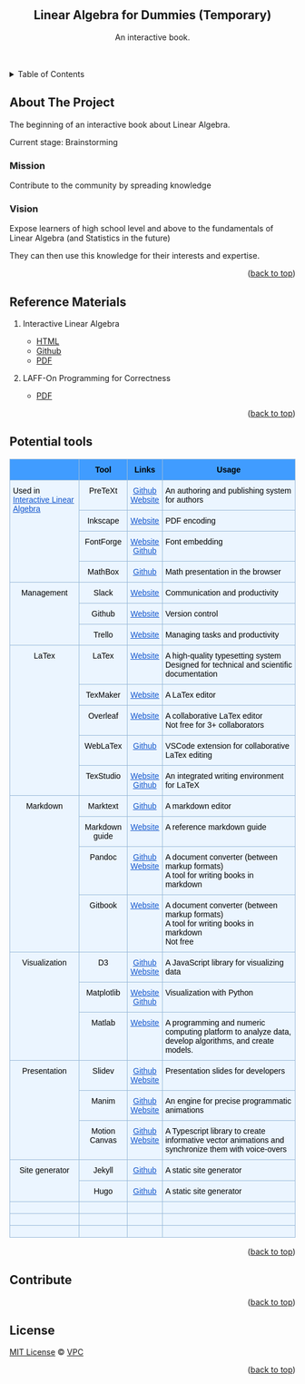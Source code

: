<!-- Improved compatibility of back to top link: See: https://github.com/othneildrew/Best-README-Template/pull/73 -->
<a name="readme-top"></a>
<!--
*** Thanks for checking out the Best-README-Template. If you have a suggestion
*** that would make this better, please fork the repo and create a pull request
*** or simply open an issue with the tag "enhancement".
*** Don't forget to give the project a star!
*** Thanks again! Now go create something AMAZING! :D
-->



<!-- PROJECT SHIELDS -->
<!--
*** I'm using markdown "reference style" links for readability.
*** Reference links are enclosed in brackets [ ] instead of parentheses ( ).
*** See the bottom of this document for the declaration of the reference variables
*** for contributors-url, forks-url, etc. This is an optional, concise syntax you may use.
*** https://www.markdownguide.org/basic-syntax/#reference-style-links
-->



<!-- PROJECT LOGO -->
<br />
<div align="center">
<!--
  <a href="https://github.com/VinhPhmCng/gdscript-sections">
	<img src="https://raw.githubusercontent.com/VinhPhmCng/gdscript-sections/master/addons/gdscript_sections/logo.png" alt="Logo">
  </a>
-->

<h2 align="center">Linear Algebra for Dummies (Temporary)</h3>

  <p align="center">
	An interactive book.
	<br />
	<br />
	<br />
</p>
</div>



<!-- TABLE OF CONTENTS -->
<details>
  <summary>Table of Contents</summary>
  <ol>
	<li><a href="#about-the-project">About The Project</a></li>
	<li><a href="#reference-materials">Reference Materials</a></li>
	<li><a href="#potential-tools">Potential tools</a></li>
	<li><a href="#contribute">Contribute</a></li>
	<li><a href="#license">License</a></li>
  </ol>
</details>



<!-- ABOUT THE PROJECT -->
## About The Project

The beginning of an interactive book about Linear Algebra.

Current stage: Brainstorming

### Mission

Contribute to the community by spreading knowledge

### Vision

Expose learners of high school level and above to the fundamentals of Linear Algebra (and Statistics in the future)

They can then use this knowledge for their interests and expertise.


<p align="right">(<a href="#readme-top">back to top</a>)</p>


<!-- REFERENCE MATERIALS -->
## Reference Materials

1. Interactive Linear Algebra
   - [HTML](https://textbooks.math.gatech.edu/ila/)
   - [Github](https://github.com/QBobWatson/ila)
   - [PDF](reference-materials/ila.pdf)

2. LAFF-On Programming for Correctness
   - [PDF](reference-materials/LAFF.pdf)



<p align="right">(<a href="#readme-top">back to top</a>)</p>


<!-- Potential tools -->
## Potential tools

<style type="text/css">
.tg  {border-collapse:collapse;border-color:#9ABAD9;border-spacing:0;}
.tg td{background-color:#EBF5FF;border-color:#9ABAD9;border-style:solid;border-width:1px;color:#444;
  font-family:Arial, sans-serif;font-size:14px;overflow:hidden;padding:10px 5px;word-break:normal;}
.tg th{background-color:#409cff;border-color:#9ABAD9;border-style:solid;border-width:1px;color:#fff;
  font-family:Arial, sans-serif;font-size:14px;font-weight:normal;overflow:hidden;padding:10px 5px;word-break:normal;}
.tg .tg-kry2{color:#15C;text-align:center;text-decoration:underline;vertical-align:top}
.tg .tg-baqh{text-align:center;vertical-align:top}
.tg .tg-amwm{font-weight:bold;text-align:center;vertical-align:top}
.tg .tg-0lax{text-align:left;vertical-align:top}
</style>
<table class="tg">
<thead>
  <tr>
    <th class="tg-amwm"></th>
    <th class="tg-amwm"><span style="font-weight:700;font-style:normal;text-decoration:none;color:#000;background-color:transparent">Tool</span></th>
    <th class="tg-amwm"><span style="font-weight:700;font-style:normal;text-decoration:none;color:#000;background-color:transparent">Links</span></th>
    <th class="tg-amwm"><span style="font-weight:700;font-style:normal;text-decoration:none;color:#000;background-color:transparent">Usage</span></th>
  </tr>
</thead>
<tbody>
  <tr>
    <td class="tg-0lax" rowspan="4"><span style="font-weight:400;font-style:normal;text-decoration:none;color:#000;background-color:transparent">Used in </span><a href="https://github.com/VinhPhmCng/LAFD/blob/50981d2161f4b0e14f404696a36de98ade04bb3e/Reference%20Materials/ila.pdf"><span style="font-weight:400;font-style:normal;text-decoration:underline;color:#15C;background-color:transparent">Interactive Linear Algebra</span></a></td>
    <td class="tg-baqh"><span style="font-weight:400;font-style:normal;text-decoration:none;color:#000;background-color:transparent">PreTeXt</span></td>
    <td class="tg-kry2"><a href="https://github.com/PreTeXtBook/pretext"><span style="font-weight:400;font-style:normal;text-decoration:underline;color:#15C;background-color:transparent">Github</span></a><br><a href="https://pretextbook.org/index.html"><span style="font-weight:400;font-style:normal;text-decoration:underline;color:#15C;background-color:transparent">Website</span></a></td>
    <td class="tg-0lax"><span style="font-weight:400;font-style:normal;text-decoration:none;color:#000;background-color:transparent">An authoring and publishing system for authors</span></td>
  </tr>
  <tr>
    <td class="tg-baqh"><span style="font-weight:400;font-style:normal;text-decoration:none;color:#000;background-color:transparent">Inkscape</span></td>
    <td class="tg-kry2"><a href="https://inkscape.org/"><span style="font-weight:400;font-style:normal;text-decoration:underline;color:#15C;background-color:transparent">Website</span></a></td>
    <td class="tg-0lax"><span style="font-weight:400;font-style:normal;text-decoration:none;color:#000;background-color:transparent">PDF encoding</span></td>
  </tr>
  <tr>
    <td class="tg-baqh"><span style="font-weight:400;font-style:normal;text-decoration:none;color:#000;background-color:transparent">FontForge</span></td>
    <td class="tg-kry2"><a href="https://fontforge.org/en-US/"><span style="font-weight:400;font-style:normal;text-decoration:underline;color:#15C;background-color:transparent">Website</span></a><br><a href="https://github.com/fontforge/fontforge"><span style="font-weight:400;font-style:normal;text-decoration:underline;color:#15C;background-color:transparent">Github</span></a></td>
    <td class="tg-0lax"><span style="font-weight:400;font-style:normal;text-decoration:none;color:#000;background-color:transparent">Font embedding</span></td>
  </tr>
  <tr>
    <td class="tg-baqh"><span style="font-weight:400;font-style:normal;text-decoration:none;color:#000;background-color:transparent">MathBox</span></td>
    <td class="tg-kry2"><a href="https://github.com/unconed/mathbox"><span style="font-weight:400;font-style:normal;text-decoration:underline;color:#15C;background-color:transparent">Github</span></a></td>
    <td class="tg-0lax"><span style="font-weight:400;font-style:normal;text-decoration:none;color:#000;background-color:transparent">Math presentation in the browser</span></td>
  </tr>
  <tr>
    <td class="tg-baqh" rowspan="3"><span style="font-weight:400;font-style:normal;text-decoration:none;color:#000;background-color:transparent">Management</span></td>
    <td class="tg-baqh"><span style="font-weight:400;font-style:normal;text-decoration:none;color:#000;background-color:transparent">Slack</span></td>
    <td class="tg-kry2"><a href="https://slack.com/"><span style="font-weight:400;font-style:normal;text-decoration:underline;color:#15C;background-color:transparent">Website</span></a></td>
    <td class="tg-0lax"><span style="font-weight:400;font-style:normal;text-decoration:none;color:#000;background-color:transparent">Communication and productivity</span></td>
  </tr>
  <tr>
    <td class="tg-baqh"><span style="font-weight:400;font-style:normal;text-decoration:none;color:#000;background-color:transparent">Github</span></td>
    <td class="tg-kry2"><a href="https://github.com/"><span style="font-weight:400;font-style:normal;text-decoration:underline;color:#15C;background-color:transparent">Website</span></a></td>
    <td class="tg-0lax"><span style="font-weight:400;font-style:normal;text-decoration:none;color:#000;background-color:transparent">Version control</span></td>
  </tr>
  <tr>
    <td class="tg-baqh"><span style="font-weight:400;font-style:normal;text-decoration:none;color:#000;background-color:transparent">Trello</span></td>
    <td class="tg-kry2"><a href="https://trello.com/"><span style="font-weight:400;font-style:normal;text-decoration:underline;color:#15C;background-color:transparent">Website</span></a></td>
    <td class="tg-0lax"><span style="font-weight:400;font-style:normal;text-decoration:none;color:#000;background-color:transparent">Managing tasks and productivity</span></td>
  </tr>
  <tr>
    <td class="tg-baqh" rowspan="5"><span style="font-weight:400;font-style:normal;text-decoration:none;color:#000;background-color:transparent">LaTex</span></td>
    <td class="tg-baqh"><span style="font-weight:400;font-style:normal;text-decoration:none;color:#000;background-color:transparent">LaTex</span></td>
    <td class="tg-kry2"><a href="https://www.latex-project.org/"><span style="font-weight:400;font-style:normal;text-decoration:underline;color:#15C;background-color:transparent">Website</span></a></td>
    <td class="tg-0lax"><span style="font-weight:400;font-style:normal;text-decoration:none;color:#000;background-color:transparent">A high-quality typesetting system</span><br><span style="font-weight:400;font-style:normal;text-decoration:none;color:#000;background-color:transparent">Designed for technical and scientific documentation</span></td>
  </tr>
  <tr>
    <td class="tg-baqh"><span style="font-weight:400;font-style:normal;text-decoration:none;color:#000;background-color:transparent">TexMaker</span></td>
    <td class="tg-kry2"><a href="https://www.xm1math.net/texmaker/doc.html"><span style="font-weight:400;font-style:normal;text-decoration:underline;color:#15C;background-color:transparent">Website</span></a></td>
    <td class="tg-0lax"><span style="font-weight:400;font-style:normal;text-decoration:none;color:#000;background-color:transparent">A LaTex editor</span></td>
  </tr>
  <tr>
    <td class="tg-baqh"><span style="font-weight:400;font-style:normal;text-decoration:none;color:#000;background-color:transparent">Overleaf</span></td>
    <td class="tg-kry2"><a href="https://www.overleaf.com/"><span style="font-weight:400;font-style:normal;text-decoration:underline;color:#15C;background-color:transparent">Website</span></a></td>
    <td class="tg-0lax"><span style="font-weight:400;font-style:normal;text-decoration:none;color:#000;background-color:transparent">A collaborative LaTex editor</span><br><span style="font-weight:400;font-style:normal;text-decoration:none;color:#000;background-color:transparent">Not free for 3+ collaborators</span></td>
  </tr>
  <tr>
    <td class="tg-baqh"><span style="font-weight:400;font-style:normal;text-decoration:none;color:#000;background-color:transparent">WebLaTex</span></td>
    <td class="tg-kry2"><a href="https://github.com/sanjib-sen/WebLaTex"><span style="font-weight:400;font-style:normal;text-decoration:underline;color:#15C;background-color:transparent">Github</span></a></td>
    <td class="tg-0lax"><span style="font-weight:400;font-style:normal;text-decoration:none;color:#000;background-color:transparent">VSCode extension for collaborative LaTex editing</span></td>
  </tr>
  <tr>
    <td class="tg-baqh"><span style="font-weight:400;font-style:normal;text-decoration:none;color:#000;background-color:transparent">TexStudio</span></td>
    <td class="tg-kry2"><a href="https://www.texstudio.org/"><span style="font-weight:400;font-style:normal;text-decoration:underline;color:#15C;background-color:transparent">Website</span></a><br><a href="https://github.com/texstudio-org/texstudio"><span style="font-weight:400;font-style:normal;text-decoration:underline;color:#15C;background-color:transparent">Github</span></a></td>
    <td class="tg-0lax"><span style="font-weight:400;font-style:normal;text-decoration:none;color:#000;background-color:transparent">An integrated writing environment for LaTeX</span></td>
  </tr>
  <tr>
    <td class="tg-baqh" rowspan="4"><span style="font-weight:400;font-style:normal;text-decoration:none;color:#000;background-color:transparent">Markdown</span></td>
    <td class="tg-baqh"><span style="font-weight:400;font-style:normal;text-decoration:none;color:#000;background-color:transparent">Marktext</span></td>
    <td class="tg-kry2"><a href="https://github.com/marktext/marktext"><span style="font-weight:400;font-style:normal;text-decoration:underline;color:#15C;background-color:transparent">Github</span></a></td>
    <td class="tg-0lax"><span style="font-weight:400;font-style:normal;text-decoration:none;color:#000;background-color:transparent">A markdown editor</span></td>
  </tr>
  <tr>
    <td class="tg-baqh"><span style="font-weight:400;font-style:normal;text-decoration:none;color:#000;background-color:transparent">Markdown guide</span></td>
    <td class="tg-kry2"><a href="https://www.markdownguide.org/"><span style="font-weight:400;font-style:normal;text-decoration:underline;color:#15C;background-color:transparent">Website</span></a></td>
    <td class="tg-0lax"><span style="font-weight:400;font-style:normal;text-decoration:none;color:#000;background-color:transparent">A reference markdown guide</span></td>
  </tr>
  <tr>
    <td class="tg-baqh"><span style="font-weight:400;font-style:normal;text-decoration:none;color:#000;background-color:transparent">Pandoc</span></td>
    <td class="tg-kry2"><a href="https://github.com/jgm/pandoc"><span style="font-weight:400;font-style:normal;text-decoration:underline;color:#15C;background-color:transparent">Github</span></a><br><a href="https://pandoc.org/"><span style="font-weight:400;font-style:normal;text-decoration:underline;color:#15C;background-color:transparent">Website</span></a></td>
    <td class="tg-0lax"><span style="font-weight:400;font-style:normal;text-decoration:none;color:#000;background-color:transparent">A document converter (between markup formats)</span><br><span style="font-weight:400;font-style:normal;text-decoration:none;color:#000;background-color:transparent">A tool for writing books in markdown</span></td>
  </tr>
  <tr>
    <td class="tg-baqh"><span style="font-weight:400;font-style:normal;text-decoration:none;color:#000;background-color:transparent">Gitbook</span></td>
    <td class="tg-kry2"><a href="https://www.gitbook.com/"><span style="font-weight:400;font-style:normal;text-decoration:underline;color:#15C;background-color:transparent">Website</span></a></td>
    <td class="tg-0lax"><span style="font-weight:400;font-style:normal;text-decoration:none;color:#000;background-color:transparent">A document converter (between markup formats)</span><br><span style="font-weight:400;font-style:normal;text-decoration:none;color:#000;background-color:transparent">A tool for writing books in markdown</span><br><span style="font-weight:400;font-style:normal;text-decoration:none;color:#000;background-color:transparent">Not free</span></td>
  </tr>
  <tr>
    <td class="tg-baqh" rowspan="3"><span style="font-weight:400;font-style:normal;text-decoration:none;color:#000;background-color:transparent">Visualization</span></td>
    <td class="tg-baqh"><span style="font-weight:400;font-style:normal;text-decoration:none;color:#000;background-color:transparent">D3</span></td>
    <td class="tg-kry2"><a href="https://github.com/d3/d3"><span style="font-weight:400;font-style:normal;text-decoration:underline;color:#15C;background-color:transparent">Github</span></a><br><a href="https://d3js.org/"><span style="font-weight:400;font-style:normal;text-decoration:underline;color:#15C;background-color:transparent">Website</span></a></td>
    <td class="tg-0lax"><span style="font-weight:400;font-style:normal;text-decoration:none;color:#000;background-color:transparent">A JavaScript library for visualizing data</span></td>
  </tr>
  <tr>
    <td class="tg-baqh"><span style="font-weight:400;font-style:normal;text-decoration:none;color:#000;background-color:transparent">Matplotlib</span></td>
    <td class="tg-kry2"><a href="https://matplotlib.org/"><span style="font-weight:400;font-style:normal;text-decoration:underline;color:#15C;background-color:transparent">Website</span></a><br><a href="https://github.com/matplotlib/matplotlib"><span style="font-weight:400;font-style:normal;text-decoration:underline;color:#15C;background-color:transparent">Github</span></a></td>
    <td class="tg-0lax"><span style="font-weight:400;font-style:normal;text-decoration:none;color:#000;background-color:transparent">Visualization with Python</span></td>
  </tr>
  <tr>
    <td class="tg-baqh"><span style="font-weight:400;font-style:normal;text-decoration:none;color:#000;background-color:transparent">Matlab</span></td>
    <td class="tg-kry2"><a href="https://www.mathworks.com/products/matlab.html"><span style="font-weight:400;font-style:normal;text-decoration:underline;color:#15C;background-color:transparent">Website</span></a></td>
    <td class="tg-0lax"><span style="font-weight:400;font-style:normal;text-decoration:none;color:#000;background-color:transparent">A programming and numeric computing platform to analyze data, develop algorithms, and create models.</span></td>
  </tr>
  <tr>
    <td class="tg-baqh" rowspan="3"><span style="font-weight:400;font-style:normal;text-decoration:none;color:#000;background-color:transparent">Presentation</span></td>
    <td class="tg-baqh"><span style="font-weight:400;font-style:normal;text-decoration:none;color:#000;background-color:transparent">Slidev</span></td>
    <td class="tg-kry2"><a href="https://github.com/slidevjs/slidev"><span style="font-weight:400;font-style:normal;text-decoration:underline;color:#15C;background-color:transparent">Github</span></a><br><a href="https://sli.dev/"><span style="font-weight:400;font-style:normal;text-decoration:underline;color:#15C;background-color:transparent">Website</span></a></td>
    <td class="tg-0lax"><span style="font-weight:400;font-style:normal;text-decoration:none;color:#000;background-color:transparent">Presentation slides for developers</span></td>
  </tr>
  <tr>
    <td class="tg-baqh"><span style="font-weight:400;font-style:normal;text-decoration:none;color:#000;background-color:transparent">Manim</span></td>
    <td class="tg-kry2"><a href="https://github.com/3b1b/manim"><span style="font-weight:400;font-style:normal;text-decoration:underline;color:#15C;background-color:transparent">Github</span></a><br><a href="https://docs.manim.community/en/stable/index.html"><span style="font-weight:400;font-style:normal;text-decoration:underline;color:#15C;background-color:transparent">Website</span></a></td>
    <td class="tg-0lax"><span style="font-weight:400;font-style:normal;text-decoration:none;color:#000;background-color:transparent">An engine for precise programmatic animations</span></td>
  </tr>
  <tr>
    <td class="tg-baqh"><span style="font-weight:400;font-style:normal;text-decoration:none;color:#000;background-color:transparent">Motion Canvas</span></td>
    <td class="tg-kry2"><a href="https://github.com/motion-canvas/motion-canvas"><span style="font-weight:400;font-style:normal;text-decoration:underline;color:#15C;background-color:transparent">Github</span></a><br><a href="https://motioncanvas.io/"><span style="font-weight:400;font-style:normal;text-decoration:underline;color:#15C;background-color:transparent">Website</span></a></td>
    <td class="tg-0lax"><span style="font-weight:400;font-style:normal;text-decoration:none;color:#000;background-color:transparent">A Typescript library to create informative vector animations and synchronize them with voice-overs</span></td>
  </tr>
  <tr>
    <td class="tg-baqh" rowspan="2"><span style="font-weight:400;font-style:normal;text-decoration:none;color:#000;background-color:transparent">Site generator</span></td>
    <td class="tg-baqh"><span style="font-weight:400;font-style:normal;text-decoration:none;color:#000;background-color:transparent">Jekyll</span></td>
    <td class="tg-kry2"><a href="https://github.com/jekyll/jekyll"><span style="font-weight:400;font-style:normal;text-decoration:underline;color:#15C;background-color:transparent">Github</span></a></td>
    <td class="tg-0lax"><span style="font-weight:400;font-style:normal;text-decoration:none;color:#000;background-color:transparent">A static site generator</span></td>
  </tr>
  <tr>
    <td class="tg-baqh"><span style="font-weight:400;font-style:normal;text-decoration:none;color:#000;background-color:transparent">Hugo</span></td>
    <td class="tg-kry2"><a href="https://github.com/gohugoio/hugo"><span style="font-weight:400;font-style:normal;text-decoration:underline;color:#15C;background-color:transparent">Github</span></a></td>
    <td class="tg-0lax"><span style="font-weight:400;font-style:normal;text-decoration:none;color:#000;background-color:transparent">A static site generator</span></td>
  </tr>
  <tr>
    <td class="tg-0lax"></td>
    <td class="tg-0lax"></td>
    <td class="tg-0lax"></td>
    <td class="tg-0lax"></td>
  </tr>
  <tr>
    <td class="tg-0lax"></td>
    <td class="tg-0lax"></td>
    <td class="tg-0lax"></td>
    <td class="tg-0lax"></td>
  </tr>
  <tr>
    <td class="tg-0lax"></td>
    <td class="tg-0lax"></td>
    <td class="tg-0lax"></td>
    <td class="tg-0lax"></td>
  </tr>
</tbody>
</table>

<p align="right">(<a href="#readme-top">back to top</a>)</p>


<!-- CONTRIBUTE -->
## Contribute



<p align="right">(<a href="#readme-top">back to top</a>)</p>


<!-- LICENSE -->
## License
[MIT License](LICENSE) © [VPC](https://github.com/VinhPhmCng)


<p align="right">(<a href="#readme-top">back to top</a>)</p>
